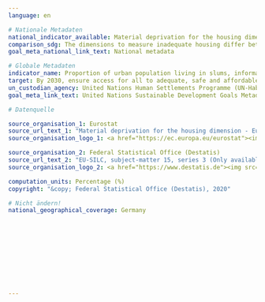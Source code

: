```yaml
---
language: en

# Nationale Metadaten
national_indicator_available: Material deprivation for the housing dimension (one to four items) <br> Population considering their dwelling as too dark <br> Population living in an area with crime, violence or vandalism <br> Population living in an area with noise pollution <br> Population living in households with moisture damages   
comparison_sdg: The dimensions to measure inadequate housing differ between the provided time series and the international metadata description.
goal_meta_national_link_text: National metadata

# Globale Metadaten
indicator_name: Proportion of urban population living in slums, informal settlements or inadequate housing
target: By 2030, ensure access for all to adequate, safe and affordable housing and basic services and upgrade slums
un_custodian_agency: United Nations Human Settlements Programme (UN-Habitat)
goal_meta_link_text: United Nations Sustainable Development Goals Metadata

# Datenquelle

source_organisation_1: Eurostat
source_url_text_1: "Material deprivation for the housing dimension - Eurostat table"
source_organisation_logo_1: <a href="https://ec.europa.eu/eurostat"><img src="https://g205sdgs.github.io/sdg-indicators/public/LogosEn/eurostat.png" alt="Logo Eurostat" /></a>

source_organisation_2: Federal Statistical Office (Destatis)
source_url_text_2: "EU-SILC, subject-matter 15, series 3 (Only available in German)"
source_organisation_logo_2: <a href="https://www.destatis.de"><img src="https://g205sdgs.github.io/sdg-indicators/public/LogosEn/destatis.png" alt="Logo Destatis" /></a>

computation_units: Percentage (%)
copyright: "&copy; Federal Statistical Office (Destatis), 2020"

# Nicht ändern!
national_geographical_coverage: Germany











---
```

